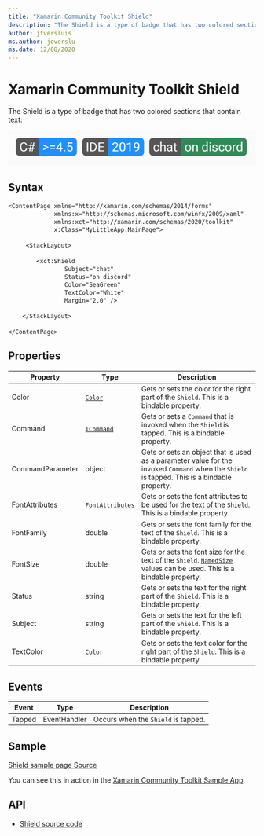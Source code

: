 ```yaml
---
title: "Xamarin Community Toolkit Shield"
description: "The Shield is a type of badge that has two colored sections that contain text."
author: jfversluis
ms.author: joverslu
ms.date: 12/08/2020
---
```


# Xamarin Community Toolkit Shield

The Shield is a type of badge that has two colored sections that contain text:

![Shields example](shield-images/example-shields.png)

## Syntax

```xaml
<ContentPage xmlns="http://xamarin.com/schemas/2014/forms"
             xmlns:x="http://schemas.microsoft.com/winfx/2009/xaml"
             xmlns:xct="http://xamarin.com/schemas/2020/toolkit"
             x:Class="MyLittleApp.MainPage">

     <StackLayout>

        <xct:Shield
                Subject="chat"
                Status="on discord"
                Color="SeaGreen"
                TextColor="White"
                Margin="2,0" />

    </StackLayout>

</ContentPage>
```

## Properties

|Property  |Type  |Description  |
|---------|---------|---------|
| Color | [`Color`](xref:Xamarin.Forms.Color) | Gets or sets the color for the right part of the `Shield`. This is a bindable property. |
| Command | [`ICommand`](xref:System.Windows.Input.ICommand) | Gets or sets a `Command` that is invoked when the `Shield` is tapped. This is a bindable property. |
| CommandParameter | object | Gets or sets an object that is used as a parameter value for the invoked `Command` when the `Shield` is tapped. This is a bindable property. |
| FontAttributes | [`FontAttributes`](xref:Xamarin.Forms.FontAttributes) | Gets or sets the font attributes to be used for the text of the `Shield`. This is a bindable property. |
| FontFamily | double | Gets or sets the font family for the text of the `Shield`. This is a bindable property. |
| FontSize | double | Gets or sets the font size for the text of the `Shield`. [`NamedSize`](xref:Xamarin.Forms.NamedSize) values can be used. This is a bindable property. |
| Status | string | Gets or sets the text for the right part of the `Shield`. This is a bindable property. |
| Subject | string | Gets or sets the text for the left part of the `Shield`. This is a bindable property. |
| TextColor | [`Color`](xref:Xamarin.Forms.Color) | Gets or sets the text color for the right part of the `Shield`. This is a bindable property. |

## Events

| Event  |Type  |Description  |
|---------|---------|---------|
| Tapped | EventHandler | Occurs when the `Shield` is tapped. |

## Sample

[Shield sample page Source](https://github.com/xamarin/XamarinCommunityToolkit/blob/main/samples/XCT.Sample/Pages/Views/ShieldPage.xaml)

You can see this in action in the [Xamarin Community Toolkit Sample App](https://github.com/xamarin/XamarinCommunityToolkit).

## API

* [Shield source code](https://github.com/xamarin/XamarinCommunityToolkit/blob/main/src/CommunityToolkit/Xamarin.CommunityToolkit/Views/Shield.shared.cs)
